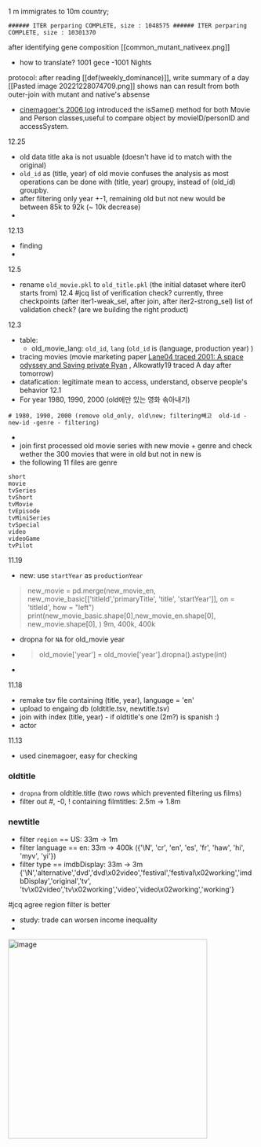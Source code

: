 1 m immigrates to 10m country;
```
###### ITER perparing COMPLETE, size : 1048575 ###### ITER perparing COMPLETE, size : 10301370
```
after identifying
gene composition [[common_mutant_nativeex.png]]
- how to translate? 1001 gece -1001 Nights

protocol: after reading [[def(weekly_dominance)]], write summary of a day
[[Pasted image 20221228074709.png]] shows nan can result from both outer-join with mutant and native's absense

- [cinemagoer's 2006 log](https://github.com/cinemagoer/cinemagoer/blob/f23449c1ac5ee9ab728874c3fa18ba05a285ed9b/CHANGELOG.txt#L1178) introduced the isSame() method for both Movie and Person classes,useful to compare object by movieID/personID and accessSystem.

12.25
- old data title aka is not usuable (doesn't have id to match with the original)
- `old_id` as (title, year) of old movie confuses the analysis as most operations can be done with (title, year) groupy, instead of (old_id) groupby.
- after filtering only year +-1, remaining old but not new would be between 85k to 92k (~ 10k decrease)
- 
12.13 
- finding 
- 
12.5 
- rename `old_movie.pkl` to `old_title.pkl` (the initial dataset where iter0 starts from)
12.4
#jcq list of verification check? currently, three checkpoints (after iter1-weak_sel, after join, after iter2-strong_sel)
list of validation check? (are we building the right product)

12.3
- table:
	- old_movie_lang: `old_id`, `lang` (`old_id` is (language, production year) )
- tracing movies (movie marketing paper [Lane04 traced 2001: A space odyssey and Saving private Ryan](marginnote3app://note/EB711E20-6073-4F57-83F9-41C4B0CACBA5) , Alkowatly19 traced A day after tomorrow)
- datafication: legitimate mean to access, understand, observe people's behavior
12.1
- For year 1980, 1990, 2000 (old에만 있는 영화 솎아내기)
```
# 1980, 1990, 2000 (remove old_only, old\new; filtering빼고  old-id - new-id -genre - filtering)
```
- 
- join first processed old movie series with new movie + genre and check wether the 300 movies that were in old but not in new is
- the following 11 files are genre

```
short
movie
tvSeries
tvShort
tvMovie
tvEpisode
tvMiniSeries
tvSpecial
video
videoGame
tvPilot
```

11.19
- new: use `startYear` as `productionYear`
>new_movie = pd.merge(new_movie_en, new_movie_basic[['titleId','primaryTitle', 'title', 'startYear']], on = 'titleId', how = "left")
print(new_movie_basic.shape[0],new_movie_en.shape[0], new_movie.shape[0], )
> 9m, 400k, 400k


- dropna for `NA` for old_movie year
- > old_movie['year'] = old_movie['year'].dropna().astype(int)
- 
11.18
- remake tsv file containing (title, year), language = 'en'
- upload to engaing db (oldtitle.tsv, newtitle.tsv)
- join with index (title, year) - if oldtitle's one (2m?) is spanish :) 
- actor

11.13
- used cinemagoer, easy for checking

### oldtitle
- `dropna` from oldtitle.title (two rows which prevented filtering us films) 
- filter out #, -0, ! containing filmtitles: 2.5m ->  1.8m 


### newtitle
- filter `region` == US: 33m -> 1m
- filter language == en: 33m ->  400k ({'\\N', 'cr', 'en', 'es', 'fr', 'haw', 'hi', 'myv', 'yi'})
- filter type == imdbDisplay: 33m ->  3m {'\\N','alternative','dvd','dvd\x02video','festival','festival\x02working','imdbDisplay','original','tv', 'tv\x02video','tv\x02working','video','video\x02working','working'}

#jcq agree region filter is better



- study: trade can worsen income inequality
- 
<img width="406" alt="image" src="https://user-images.githubusercontent.com/30194633/194927543-634a13d8-84f8-48d6-bc19-cf47ac44cad8.png">
